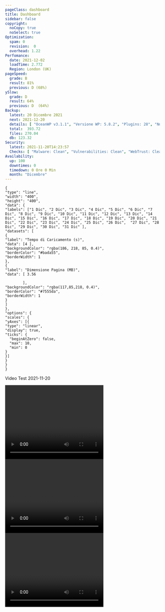 ```yaml
---
pageClass: dashboard
title: Dashboard
sidebar: false
copyright:
  noCopy: true
  noSelect: true
Optimization:
  spam: 0
  revision:  0
  overhead: 1.22
Perfomance:
  date: 2021-12-02
  loadTime: 2.772
  Region: London (UK)
pageSpeed:
  grade: B
  result: 81%
  previous: D (68%)
ySlow:
  grade: D
  result: 64%
  previous: D  (64%)
Backup:
  latest: 20 Dicembre 2021
  next: 2021-12-20
  details: [ "OceanWP v3.1.1", "Versione WP: 5.8.2", "Plugins: 28", "Numero di Posts: 2", "Commenti Approvati: 0" ]
  total:  393.72
  files: 270.04
  db: 123.32
Security:
  latest: 2021-11-20T14:23:57
  Checks: [ "Malware: Clean", "Vulnerabilities: Clean", "WebTrust: Clean" ]
Availability:
  up: 100
  downtimes: 0
  timedown: 0 Ore 0 Min
  month: "Dicembre"
---
```


<main
    data-color-mode="auto"
    data-light-theme="light"
    data-dark-theme="dark_dimmed"
    class="d-flex flex-justify-between flex-column flex-sm-row  flex-md-items-start">
<section
class="color-bg-subtle my-2 p-md-4 p-sm-2 border rounded col-sm-12 mx-1 col-md-8 flex-1">
<PerfomanceHeader />
<div class="d-flex flex-wrap flex-justify-around flex-sm-items-center">
<pageSpeed /> <ySlow />
</div>

<ChartBox>

```chart
{
"type": "line",
"width": "400",
"height": "400",
"data": {
"labels": ["1 Dic", "2 Dic", "3 Dic", "4 Dic", "5 Dic", "6 Dic", "7 Dic", "8 Dic", "9 Dic", "10 Dic", "11 Dic", "12 Dic", "13 Dic", "14 Dic", "15 Dic", "16 Dic", "17 Dic", "18 Dic", "19 Dic", "20 Dic", "21 Dic", "22 Dic", "23 Dic", "24 Dic", "25 Dic", "26 Dic",  "27 Dic", "28 Dic", "29 Dic", "30 Dic", "31 Dic" ],
"datasets": [
{
"label": "Tempo di Caricamento (s)",
"data": [4 ],
"backgroundColor": "rgba(186, 218, 85, 0.4)",
"borderColor": "#bada55",
"borderWidth": 1
},
{
"label": "Dimensione Pagina (MB)",
"data": [ 3.56

        ],
"backgroundColor": "rgba(117,85,218, 0.4)",
"borderColor": "#7555da",
"borderWidth": 1
}
]
},
"options": {
"scales": {
"yAxes": [{
"type": "linear",
"display": true,
"ticks": {
  "beginAtZero": false,
  "max": 10,
  "min": 0
}
}]
}
}
}
```
</ChartBox>

<div class="border color-bg-subtle my-4" >
  <p class="f5 pl-6 pt-2">Video Test <span class="text-small Label Label--inline">2021-11-20</span> </p>
  <div class="d-flex flex-wrap flex-justify-around">
      <video width="320" height="240" controls autoplay>
          <source src="/browsertime-results/energ-tech.it/2021-11-20T132942+0000/pages/energ-tech_it/data/video/1.mp4" type="video/mp4">
      Your browser does not support the video tag.
      </video>
          <video  width="320" height="240" controls autoplay>
          <source src="/browsertime-results/energ-tech.it/2021-11-20T132942+0000/pages/energ-tech_it/data/video/1.mp4" type="video/mp4">
      Your browser does not support the video tag.
      </video>
          <video  width="320" height="240" controls autoplay>
          <source src="/browsertime-results/energ-tech.it/2021-11-20T132942+0000/pages/energ-tech_it/data/video/1.mp4" type="video/mp4">
      Your browser does not support the video tag.
      </video>
  </div>
</div>

<OptimizationWidget />

<div class="container d-flex flex-column flex-sm-row">
  <DowntimeWidget class="col-sm-12 col-md-6 mx-auto" />

  <AxiosWp id="installed_plugins"  class="col-sm-12 col-md-6 color-bg-default rounded mt-3 color-bg-subtle">

  </AxiosWp>
</div>

</section>


<section class="col-sm-12 col-md-3 mx-2">


<BackupCard />
<SecurityCard />

<ScanBot />

<HttpsStatus />

<UpdatesCard>

<ThemesTimeline />
<PluginsTimeline />



</UpdatesCard>

</section>


</main>

<style>





</style>
